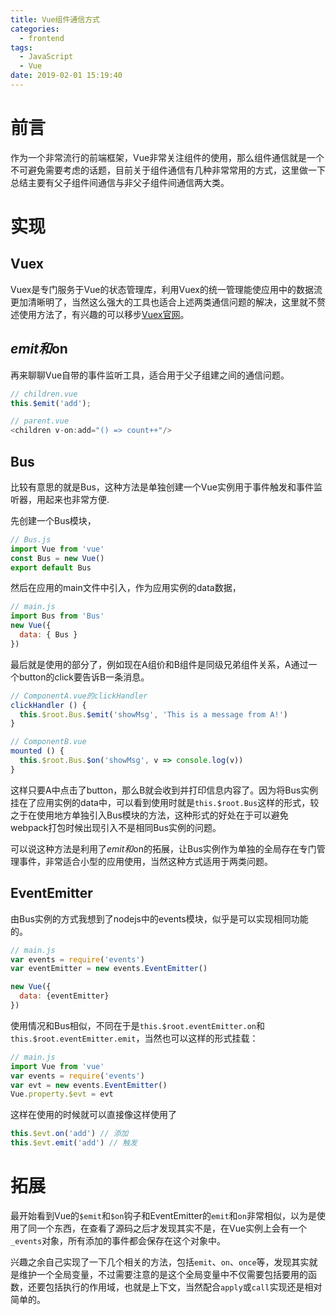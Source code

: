 ```yaml
---
title: Vue组件通信方式
categories:
  - frontend
tags:
  - JavaScript
  - Vue
date: 2019-02-01 15:19:40
---
```


# 前言
作为一个非常流行的前端框架，Vue非常关注组件的使用，那么组件通信就是一个不可避免需要考虑的话题，目前关于组件通信有几种非常常用的方式，这里做一下总结主要有父子组件间通信与非父子组件间通信两大类。

<!-- more -->
# 实现

## Vuex
Vuex是专门服务于Vue的状态管理库，利用Vuex的统一管理能使应用中的数据流更加清晰明了，当然这么强大的工具也适合上述两类通信问题的解决，这里就不赘述使用方法了，有兴趣的可以移步[Vuex官网](https://vuex.vuejs.org/)。

## $emit和$on
再来聊聊Vue自带的事件监听工具，适合用于父子组建之间的通信问题。

```javascript
// children.vue
this.$emit('add');

// parent.vue
<children v-on:add="() => count++"/>
```

## Bus
比较有意思的就是Bus，这种方法是单独创建一个Vue实例用于事件触发和事件监听器，用起来也非常方便.

先创建一个Bus模块，
```javascript
// Bus.js
import Vue from 'vue'
const Bus = new Vue()
export default Bus
```

然后在应用的main文件中引入，作为应用实例的data数据，
```javascript
// main.js
import Bus from 'Bus'
new Vue({
  data: { Bus }
})
```

最后就是使用的部分了，例如现在A组价和B组件是同级兄弟组件关系，A通过一个button的click要告诉B一条消息。
```javascript
// ComponentA.vue的clickHandler
clickHandler () {
  this.$root.Bus.$emit('showMsg', 'This is a message from A!')
}

// ComponentB.vue
mounted () {
  this.$root.Bus.$on('showMsg', v => console.log(v))
}
```
这样只要A中点击了button，那么B就会收到并打印信息内容了。因为将Bus实例挂在了应用实例的data中，可以看到使用时就是`this.$root.Bus`这样的形式，较之于在使用地方单独引入Bus模块的方法，这种形式的好处在于可以避免webpack打包时候出现引入不是相同Bus实例的问题。

可以说这种方法是利用了$emit和$on的拓展，让Bus实例作为单独的全局存在专门管理事件，非常适合小型的应用使用，当然这种方式适用于两类问题。

## EventEmitter
由Bus实例的方式我想到了nodejs中的events模块，似乎是可以实现相同功能的。

```javascript
// main.js
var events = require('events')
var eventEmitter = new events.EventEmitter()

new Vue({
  data: {eventEmitter}
})
```
使用情况和Bus相似，不同在于是`this.$root.eventEmitter.on`和`this.$root.eventEmitter.emit`，当然也可以这样的形式挂载：

```javascript
// main.js
import Vue from 'vue'
var events = require('events')
var evt = new events.EventEmitter()
Vue.property.$evt = evt
```
这样在使用的时候就可以直接像这样使用了

```javascript
this.$evt.on('add') // 添加
this.$evt.emit('add') // 触发
```

# 拓展
最开始看到Vue的`$emit`和`$on`钩子和EventEmitter的`emit`和`on`非常相似，以为是使用了同一个东西，在查看了源码之后才发现其实不是，在Vue实例上会有一个`_events`对象，所有添加的事件都会保存在这个对象中。

兴趣之余自己实现了一下几个相关的方法，包括`emit`、`on`、`once`等，发现其实就是维护一个全局变量，不过需要注意的是这个全局变量中不仅需要包括要用的函数，还要包括执行的作用域，也就是上下文，当然配合`apply`或`call`实现还是相对简单的。
